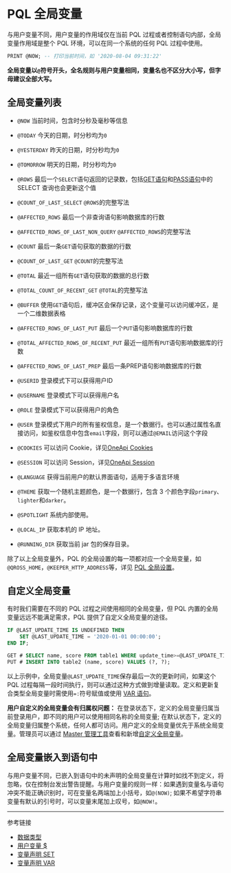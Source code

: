 # PQL 全局变量

与用户变量不同，用户变量的作用域仅在当前 PQL 过程或者控制语句内部，全局变量作用域是整个 PQL 环境，可以在同一个系统的任何 PQL 过程中使用。

```sql
PRINT @NOW; -- 打印当前时间，如 '2020-08-04 09:31:22'
```

**全局变量以`@`符号开头，全名规则与用户变量相同，变量名也不区分大小写，但字母建议全部大写。**

## 全局变量列表

* `@NOW` 当前时间，包含时分秒及毫秒等信息
* `@TODAY` 今天的日期，时分秒均为`0`
* `@YESTERDAY` 昨天的日期，时分秒均为`0`
* `@TOMORROW` 明天的日期，时分秒均为`0`

* `@ROWS` 最后一个`SELECT`语句返回的记录数，包括[GET语句](/pql/get.md)和[PASS语句](/pql/pass.md)中的 SELECT 查询也会更新这个值
* `@COUNT_OF_LAST_SELECT` `@ROWS`的完整写法
* `@AFFECTED_ROWS` 最后一个非查询语句影响数据库的行数
* `@AFFECTED_ROWS_OF_LAST_NON_QUERY` `@AFFECTED_ROWS`的完整写法 
* `@COUNT` 最后一条`GET`语句获取的数据的行数
* `@COUNT_OF_LAST_GET` `@COUNT`的完整写法 
* `@TOTAL` 最近一组所有`GET`语句获取的数据的总行数
* `@TOTAL_COUNT_OF_RECENT_GET` `@TOTAL`的完整写法
* `@BUFFER` 使用`GET`语句后，缓冲区会保存记录，这个变量可以访问缓冲区，是一个二维数据表格
* `@AFFECTED_ROWS_OF_LAST_PUT` 最后一个`PUT`语句影响数据库的行数
* `@TOTAL_AFFECTED_ROWS_OF_RECENT_PUT` 最近一组所有`PUT`语句影响数据库的行数
* `@AFFECTED_ROWS_OF_LAST_PREP` 最后一条PREP语句影响数据库的行数

* `@USERID` 登录模式下可以获得用户ID
* `@USERNAME` 登录模式下可以获得用户名
* `@ROLE` 登录模式下可以获得用户的角色
* `@USER` 登录模式下用户的所有鉴权信息，是一个数据行。也可以通过属性名直接访问，如鉴权信息中包含`email`字段，则可以通过`@EMAIL`访问这个字段

* `@COOKIES` 可以访问 Cookie，详见[OneApi Cookies](/oneapi/cookies.md)
* `@SESSION` 可以访问 Session，详见[OneApi Session](/oneapi/session.md)
* `@LANGUAGE` 获得当前用户的默认界面语句，适用于多语言环境

* `@THEME` 获取一个随机主题颜色，是一个数据行，包含 3 个颜色字段`primary`、`lighter`和`darker`。
* `@SPOTLIGHT` 系统内部使用。

* `@LOCAL_IP` 获取本机的 IP 地址。
* `@RUNNING_DIR` 获取当前 jar 包的保存目录。

除了以上全局变量外，PQL 的全局设置的每一项都对应一个全局变量，如 `@QROSS_HOME`，`@KEEPER_HTTP_ADDRESS`等，详见 [PQL 全局设置](/pql/setup.md)。

## 自定义全局变量

有时我们需要在不同的 PQL 过程之间使用相同的全局变量，但 PQL 内置的全局变量远远不能满足需求，PQL 提供了自定义全局变量的途径。

```sql
IF @LAST_UPDATE_TIME IS UNDEFINED THEN
    SET @LAST_UPDATE_TIME = '2020-01-01 00:00:00';
END IF;

GET # SELECT name, score FROM table1 WHERE update_time>=@LAST_UPDATE_TIME;
PUT # INSERT INTO table2 (name, score) VALUES (?, ?);
```

以上示例中，全局变量`@LAST_UPDATE_TIME`保存最后一次的更新时间，如果这个 PQL 过程每隔一段时间执行，则可以通过这种方式做到增量读取。定义和更新复合类型全局变量时需使用`=:`符号赋值或使用 [VAR 语句](/pql/var.md)。

**用户自定义的全局变量会有归属权问题：** 在登录状态下，定义的全局变量归属当前登录用户，即不同的用户可以使用相同名称的全局变量; 在默认状态下，定义的全局变量归属整个系统，任何人都可访问。用户定义的全局变量优先于系统全局变量。管理员可以通过 [Master 管理工具](/master/overview.md)查看和新增[自定义全局变量](/master/system/variables.md)。

## 全局变量嵌入到语句中

与用户变量不同，已嵌入到语句中的未声明的全局变量在计算时如找不到定义，将忽略，仅在控制台发出警告提醒。与用户变量的规则一样：如果遇到变量名与语句冲突不能正确识别时，可在变量名两端加上小括号，如`@(NOW)`; 如果不希望字符串变量有默认的引号时，可以变量末尾加上叹号，如`@NOW!`。 

---
参考链接

* [数据类型](/pql/datatype.md)
* [用户变量 $](/pql/variable.md)
* [变量声明 SET](/pql/set.md)
* [变量声明 VAR](/pql/var.md)